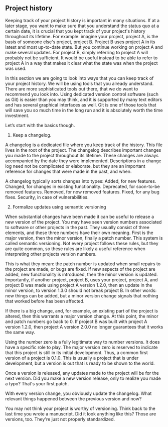 ## Project history

Keeping track of your project history is important in many situations. If at a
later stage, you want to make sure that you understand the status quo at a
certain date, it is crucial that you kept track of your project's history
throughout its lifetime. For example: imagine your project, project A, is the
basis of someone else's project, project B. Project B uses project A in its latest and
most up-to-date state. But you continue working on project A and make several
updates. For project B, simply referring to project A will probably not be
sufficient. It would be useful instead to be able to refer to project A in a way
that makes it clear what the state was when the project was used.

In this section we are going to look into ways that you can keep track of your
project history. We will be using tools that you already understand. There are
more sophisticated tools out there, that we do want to recommend you look into.
Using dedicated version control software (such as Git) is easier than you may
think, and it is supported by many text editors and has several graphical
interfaces as well. Git is one of those tools that will save you so much time in
the long run and it is absolutely worth the time investment.

Let’s start with the basics though.

1. Keep a changelog.

A changelog is a dedicated file where you keep track of the history. This file
lives in the root of the project. The changelog describes important changes you
made to the project throughout its lifetime. These changes are always
accompanied by the date they were implemented. Descriptions in a change log need
not be complicated or elaborate, but they are an important reference for changes
that were made in the past, and when.

A changelog typically sorts changes into types: Added, for new features.
Changed, for changes in existing functionality. Deprecated, for soon-to-be
removed features. Removed, for now removed features. Fixed, for any bug fixes.
Security, in case of vulnerabilities.

2. Formalize updates using semantic versioning

When substantial changes have been made it can be useful to release a new
version of the project. You may have seen version numbers associated to software
or other projects in the past. They usually consist of three elements, and these
three numbers have their own meaning. First is the major version, then the minor
version, finally a patch number. This system is called semantic versioning. Not
every project follows these rules, but they are quite common, so these rules are
likely a useful reference when interpreting other projects version numbers.

This is what they mean: the patch number is updated when small repairs to the
project are made, or bugs are fixed. If new aspects of the project are added,
new functionality is introduced, then the minor version is updated. Importantly,
if another project, project B, uses your project, project A, and project B was
made using project A version 1.2.0, then an update in the minor version, to
version 1.3.0 should not break project B. In other words: new things can be
added, but a minor version change signals that nothing that worked before has
been affected.

If there is a big change, and, for example, an existing part of the project is
altered, then this warrants a major version change. At this point, the minor and
patch numbers go back to 0. If project B was built with project A version 1.2.0,
then project A version 2.0.0 no longer guarantees that it works the same way.

Using the number zero is a fully legitimate way to number versions. It does have
a specific role to play. The major version zero is reserved to indicate that
this project is still in its initial development. Thus, a common first version
of a project is 0.1.0. This is usually a project that is under development, but a
version is out that is ready to be shown to the world.

Once a version is released, any updates made to the project will be for the next
version. Did you make a new version release, only to realize you made a typo? That's your first
patch.

With every version change, you obviously update the changelog. What relevant
things happened between the previous version and now?

You may not think your project is worthy of versioning. Think back to the last
time you wrote a manuscript. Did it look anything like this? Those are versions,
too. They're just not properly standardized.